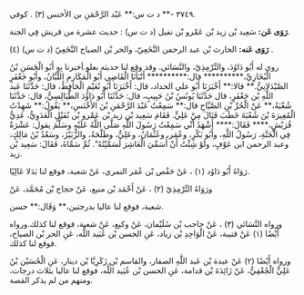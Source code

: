 ٣٧٤٩ -** د ت س:** عَبْد الرَّحْمَنِ بن الأخنس (٣) . كوفي.

**رَوَى عَن:** سَعِيد بْن زيد بْن عَمْرو بْن نفيل (د ت س) : حديث عشرة من قريش فِي الجنة.

**رَوَى عَنه:** الحارث بْن عبد الرحمن النَّخَعِيّ، والحر بْن الصياح النَّخَعِيّ (د ت س) (٤) .

روى له أَبُو دَاوُدَ، والتِّرْمِذِيّ، والنَّسَائي. وقد وقع لنا حديثه بعلو.أخبرنا بِهِ أَبُو الْحَسَنِ بْنُ الْبُخَارِيِّ،********** قال:********** أَنْبَأَنَا الْقَاضِي أَبُو الْمَكَارِمِ اللَّبَّانُ، وأَبُو جَعْفَرٍ الصَّيْدَلانِيُّ.** قالا:** أَخْبَرَنَا أَبُو علي الحداد، قال: أَخْبَرَنَا أَبُو نُعَيْمٍ الْحَافِظُ، قال: حَدَّثَنَا عَبد اللَّهِ بْن جَعْفَرٍ، قال حَدَّثَنَا يُونُسُ بْنُ حَبِيبٍ، قال: حَدَّثَنَا أَبُو دَاوُدَ الطَّيَالِسِيُّ، قال: حَدَّثَنَا شُعْبَةُ،** عَنْ الْحُرِّ بْنِ الصَّيَّاحِ قال:** سَمِعْتُ عَبْدَ الرَّحْمَنِ بْنَ الأَخْنَسِ،** يَقُولُ:** شَهِدْتُ الْمُغِيرَةَ بْنَ شُعْبَةَ خَطَبَ فَنَالَ مِنْ عَلِيٍّ. فَقَامَ سَعِيد بْن زيد بْن عَمْرو بْن نُفَيْلٍ الْعَدَوِيُّ، عَدِيُّ قُرَيْشٍ،**** فَقَالَ:**** أَشْهَدُ أَنِّي سَمِعْتُ رَسُولَ اللَّهِ صَلَّى اللَّهُ عَلَيْهِ وسَلَّمَ يقول: عَشْرَةٌ فِي الْجَنَّةِ، رَسُولُ اللَّهِ، وأَبُو بَكْرٍ، وعُمَر، وعُثْمَانُ، وعَلِيٌّ، وطَلْحَةُ، والزُّبَيْرُ، وسَعْدُ بْنُ مَالِكٍ، وعبد الرحمن ابن عَوْفٍ، ولَوْ شِئْتُ أَنْ أُسَمِّيَ الْعَاشِرَ لَسَمَّيْتُهُ". ثُمَّ سَمَّاهُ، فَقَالَ: سَعِيد بْن زيد.

رَوَاهُ أَبُو دَاوُد (١) ، عَنْ حَفْص بْن عُمَر النمري، عَنْ شعبة، فوقع لنا بَدَلا عَالِيًا.

ورَوَاهُ التِّرْمِذِيّ (٢) ، عَنْ أَحْمَد بْن منيع، عَنْ حجاج بْن مُحَمَّد، عَنْ

شعبة، فوقع لنا عاليا بدرجتين،** وَقَال:** حسن.

ورواه النَّسَائي (٣) ، عَنْ حاجب بْن سُلَيْمان، عَنْ وكيع، عَنْ شعبة، فوقع لنا كذلك.ورواه أَيْضًا (١) عَنْ قتيبة، عَنْ الْوَاحِدِ بْن زياد، عَنِ الحسن بْن عُبَيد اللَّه، عَنِ الحر بْن الصياح، فوقع لنا كذلك.

ورواه أَيْضًا (٢) عَنْ عبدة بْن عَبد اللَّهِ الصفار، والقاسم بْن زَكَرِيَّا بْن دينار، عَنِ الْحُسَيْن بْنُ عَلِيٍّ الْجُعْفِيُّ، عَنْ زَائِدَةَ بْن قدامة، عَنِ الحسن بْن عُبَيد اللَّه، فوقع لنا عاليا بثلاث درجات، ومنهم من لم يذكر القصة.